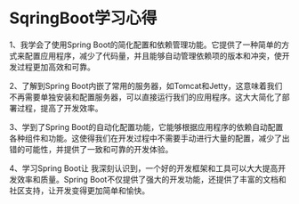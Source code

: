 # SqringBoot学习心得

1、我学会了使用Spring Boot的简化配置和依赖管理功能。它提供了一种简单的方式来配置应用程序，减少了代码量，并且能够自动管理依赖项的版本和冲突，使开发过程更加高效和可靠。

2、了解到Spring Boot内嵌了常用的服务器，如Tomcat和Jetty，这意味着我们不再需要单独安装和配置服务器，可以直接运行我们的应用程序。这大大简化了部署过程，提高了开发效率。

3、学到了Spring Boot的自动化配置功能，它能够根据应用程序的依赖自动配置各种组件和功能。这使得我们在开发过程中不需要手动进行大量的配置，减少了出错的可能性，并提供了一致和可靠的开发体验。

4、学习Spring Boot让 我深刻认识到，一个好的开发框架和工具可以大大提高开发效率和质量。Spring Boot不仅提供了强大的开发功能，还提供了丰富的文档和社区支持，让开发变得更加简单和愉快。
